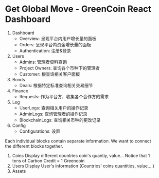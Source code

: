 # Get Global Move - GreenCoin React Dashboard

1. Dashboard
    - Overview: 呈现平台内用户增长量的面板
    - Orders: 呈现平台内资金增长量的面板
    - Authentication: 注册&登录
2. Users
    - Admins: 管理者资料查询
    - Project Owners: 查询各个币种下的管理者
    - Customer: 根查询相关客户面板
3. Bonds
    - Deals: 根据特定标准查询相关交易细节
4. Finance
    - Requests: 作为平台方，收集各个合作方的需求
5. Log
    - UserLogs: 查询相关用户的操作记录
    - AdminLogs: 查询管理者的操作记录
    - BlockchainLogs: 查询相关币种的更改记录
6. Config
    - Configurations: 设置
    


Each individual blocks contain separate information. We want to connect the different blocks together. 
1. Coins
Display different countries coin's quantiy, value...
Notice that 1 tons of Carbon Credit = 1 Greencoin
2. Users
Display User's information (Countries' coins quantities, value....)
3. Assets

